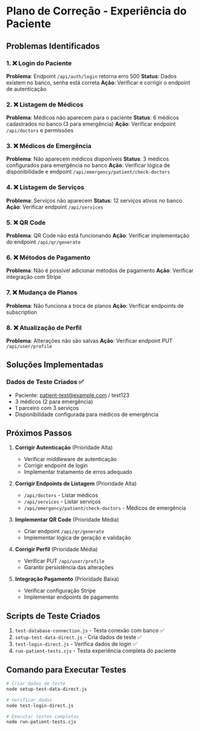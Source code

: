 # Plano de Correção - Experiência do Paciente

## Problemas Identificados

### 1. ❌ Login do Paciente
**Problema**: Endpoint `/api/auth/login` retorna erro 500
**Status**: Dados existem no banco, senha está correta
**Ação**: Verificar e corrigir o endpoint de autenticação

### 2. ❌ Listagem de Médicos
**Problema**: Médicos não aparecem para o paciente
**Status**: 6 médicos cadastrados no banco (3 para emergência)
**Ação**: Verificar endpoint `/api/doctors` e permissões

### 3. ❌ Médicos de Emergência
**Problema**: Não aparecem médicos disponíveis
**Status**: 3 médicos configurados para emergência no banco
**Ação**: Verificar lógica de disponibilidade e endpoint `/api/emergency/patient/check-doctors`

### 4. ❌ Listagem de Serviços
**Problema**: Serviços não aparecem
**Status**: 12 serviços ativos no banco
**Ação**: Verificar endpoint `/api/services`

### 5. ❌ QR Code
**Problema**: QR Code não está funcionando
**Ação**: Verificar implementação do endpoint `/api/qr/generate`

### 6. ❌ Métodos de Pagamento
**Problema**: Não é possível adicionar métodos de pagamento
**Ação**: Verificar integração com Stripe

### 7. ❌ Mudança de Planos
**Problema**: Não funciona a troca de planos
**Ação**: Verificar endpoints de subscription

### 8. ❌ Atualização de Perfil
**Problema**: Alterações não são salvas
**Ação**: Verificar endpoint PUT `/api/user/profile`

## Soluções Implementadas

### Dados de Teste Criados ✅
- Paciente: patient-test@example.com / test123
- 3 médicos (2 para emergência)
- 1 parceiro com 3 serviços
- Disponibilidade configurada para médicos de emergência

## Próximos Passos

1. **Corrigir Autenticação** (Prioridade Alta)
   - Verificar middleware de autenticação
   - Corrigir endpoint de login
   - Implementar tratamento de erros adequado

2. **Corrigir Endpoints de Listagem** (Prioridade Alta)
   - `/api/doctors` - Listar médicos
   - `/api/services` - Listar serviços
   - `/api/emergency/patient/check-doctors` - Médicos de emergência

3. **Implementar QR Code** (Prioridade Média)
   - Criar endpoint `/api/qr/generate`
   - Implementar lógica de geração e validação

4. **Corrigir Perfil** (Prioridade Média)
   - Verificar PUT `/api/user/profile`
   - Garantir persistência das alterações

5. **Integração Pagamento** (Prioridade Baixa)
   - Verificar configuração Stripe
   - Implementar endpoints de pagamento

## Scripts de Teste Criados

1. `test-database-connection.js` - Testa conexão com banco ✅
2. `setup-test-data-direct.js` - Cria dados de teste ✅
3. `test-login-direct.js` - Verifica dados de login ✅
4. `run-patient-tests.cjs` - Testa experiência completa do paciente

## Comando para Executar Testes

```bash
# Criar dados de teste
node setup-test-data-direct.js

# Verificar dados
node test-login-direct.js

# Executar testes completos
node run-patient-tests.cjs
``` 